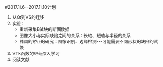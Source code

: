 #2017.11.6--2017.11.10计划
1. 从Qt到VS的迁移
2. 实验：
    * 重新采集B试块的断面数据
    * 图像大小与实际缺陷之间的关系：长轴、短轴与半径的关系
    * 椭圆的矫正的研究：图像识别、边缘检测---可能需要不同形状的缺陷的试块
3. VTK函数的继续深入学习
4. 阅读文献
